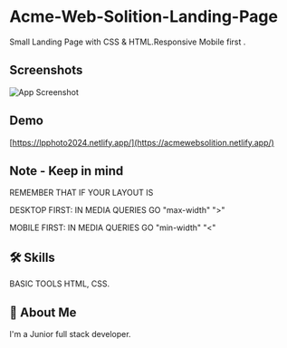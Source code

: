 # Acme-Web-Solition-Landing-Page

Small Landing Page with CSS & HTML.Responsive
Mobile first .


## Screenshots
![App Screenshot](screenshot/SCR-20240328-nvax.png)

## Demo
[https://lpphoto2024.netlify.app/](https://acmewebsolition.netlify.app/)

## Note - Keep in mind
REMEMBER THAT IF YOUR LAYOUT IS 

DESKTOP FIRST: IN MEDIA QUERIES GO "max-width" ">"

MOBILE FIRST: IN MEDIA QUERIES GO "min-width"  "<"



## 🛠 Skills
BASIC TOOLS HTML, CSS.


## 🚀 About Me
I'm a Junior full stack developer.
